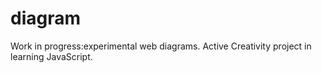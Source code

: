 # diagram

Work in progress:experimental web diagrams.
Active Creativity project in learning JavaScript.
